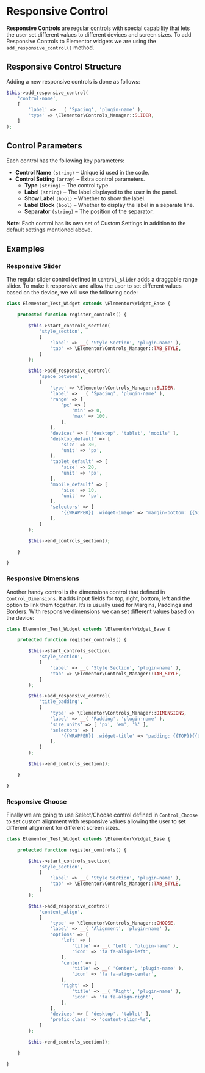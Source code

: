 # Responsive Control

**Responsive Controls** are [regular controls](./regular-control) with special capability that lets the user set different values to different devices and screen sizes. To add Responsive Controls to Elementor widgets we are using the `add_responsive_control()` method.

## Responsive Control Structure

Adding a new responsive controls is done as follows:

```php
$this->add_responsive_control(
	'control-name',
	[
		'label' => __( 'Spacing', 'plugin-name' ),
		'type' => \Elementor\Controls_Manager::SLIDER,
	]
);
```

## Control Parameters

Each control has the following key parameters:

* **Control Name** `(string)` – Unique id used in the code.
* **Control Setting** `(array)` – Extra control parameters.
  * **Type** `(string)` – The control type.
  * **Label** `(string)` – The label displayed to the user in the panel.
  * **Show Label** `(bool)` – Whether to show the label.
  * **Label Block** `(bool)` – Whether to display the label in a separate line.
  * **Separator** `(string)` – The position of the separator.

**Note**: Each control has its own set of Custom Settings in addition to the default settings mentioned above.

## Examples

### Responsive Slider

The regular slider control defined in `Control_Slider` adds a draggable range slider. To make it responsive and allow the user to set different values based on the device, we will use the following code:

```php {13-41}
class Elementor_Test_Widget extends \Elementor\Widget_Base {

	protected function register_controls() {

		$this->start_controls_section(
			'style_section',
			[
				'label' => __( 'Style Section', 'plugin-name' ),
				'tab' => \Elementor\Controls_Manager::TAB_STYLE,
			]
		);

		$this->add_responsive_control(
			'space_between',
			[
				'type' => \Elementor\Controls_Manager::SLIDER,
				'label' => __( 'Spacing', 'plugin-name' ),
				'range' => [
					'px' => [
						'min' => 0,
						'max' => 100,
					],
				],
				'devices' => [ 'desktop', 'tablet', 'mobile' ],
				'desktop_default' => [
					'size' => 30,
					'unit' => 'px',
				],
				'tablet_default' => [
					'size' => 20,
					'unit' => 'px',
				],
				'mobile_default' => [
					'size' => 10,
					'unit' => 'px',
				],
				'selectors' => [
					'{{WRAPPER}} .widget-image' => 'margin-bottom: {{SIZE}}{{UNIT}};',
				],
			]
		);

		$this->end_controls_section();

	}

}
```

### Responsive Dimensions

Another handy control is the dimensions control that defined in `Control_Dimensions`. It adds input fields for top, right, bottom, left and the option to link them together. It’s is usually used for Margins, Paddings and Borders. With responsive dimensions we can set different values based on the device:

```php {13-23}
class Elementor_Test_Widget extends \Elementor\Widget_Base {

	protected function register_controls() {

		$this->start_controls_section(
			'style_section',
			[
				'label' => __( 'Style Section', 'plugin-name' ),
				'tab' => \Elementor\Controls_Manager::TAB_STYLE,
			]
		);

		$this->add_responsive_control(
			'title_padding',
			[
				'type' => \Elementor\Controls_Manager::DIMENSIONS,
				'label' => __( 'Padding', 'plugin-name' ),
				'size_units' => [ 'px', 'em', '%' ],
				'selectors' => [
					'{{WRAPPER}} .widget-title' => 'padding: {{TOP}}{{UNIT}} {{RIGHT}}{{UNIT}} {{BOTTOM}}{{UNIT}} {{LEFT}}{{UNIT}};',
				],
			]
		);

		$this->end_controls_section();

	}

}
```

### Responsive Choose

Finally we are going to use Select/Choose control defined in `Control_Choose` to set custom alignment with responsive values allowing the user to set different alignment for different screen sizes.

```php {13-35}
class Elementor_Test_Widget extends \Elementor\Widget_Base {

	protected function register_controls() {

		$this->start_controls_section(
			'style_section',
			[
				'label' => __( 'Style Section', 'plugin-name' ),
				'tab' => \Elementor\Controls_Manager::TAB_STYLE,
			]
		);

		$this->add_responsive_control(
			'content_align',
			[
				'type' => \Elementor\Controls_Manager::CHOOSE,
				'label' => __( 'Alignment', 'plugin-name' ),
				'options' => [
					'left' => [
						'title' => __( 'Left', 'plugin-name' ),
						'icon' => 'fa fa-align-left',
					],
					'center' => [
						'title' => __( 'Center', 'plugin-name' ),
						'icon' => 'fa fa-align-center',
					],
					'right' => [
						'title' => __( 'Right', 'plugin-name' ),
						'icon' => 'fa fa-align-right',
					],
				],
				'devices' => [ 'desktop', 'tablet' ],
				'prefix_class' => 'content-align-%s',
			]
		);

		$this->end_controls_section();

	}

}
```
